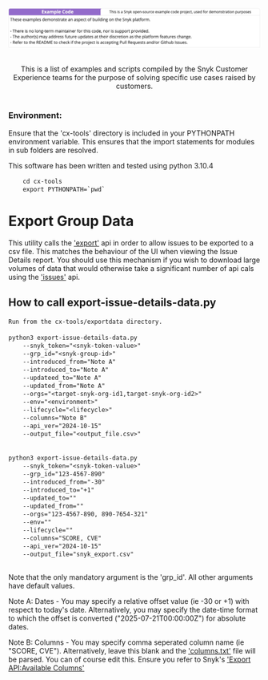 ![snyk-oss-category](https://github.com/snyk-labs/oss-images/blob/main/oss-example.jpg)

<br/>
<div align="center">
This is a list of examples and scripts compiled by the Snyk Customer Experience teams for the purpose of solving specific use cases raised by customers.
</div>
<br/>

### Environment:
Ensure that the 'cx-tools' directory is included in your PYTHONPATH environment variable. This ensures that the import 
statements for modules in sub folders are resolved. 

This software has been written and tested using python 3.10.4

````
    cd cx-tools
    export PYTHONPATH=`pwd`
````

# Export Group Data
This utility calls the ['export'](https://apidocs.snyk.io/?version=2024-10-15#post-/groups/-group_id-/export) api in order to allow issues to be exported to a csv file. This matches the behaviour
of the UI when viewing the Issue Details report. You should use this mechanism if you wish to download large volumes
of data that would otherwise take a significant number of api cals using the ['issues'](https://apidocs.snyk.io/?version=2024-10-15#get-/groups/-group_id-/issues) api.

## How to call export-issue-details-data.py
````
Run from the cx-tools/exportdata directory.

python3 export-issue-details-data.py
    --snyk_token="<snyk-token-value>" 
    --grp_id="<snyk-group-id>"
    --introduced_from="Note A"
    --introduced_to="Note A"
    --updateed_to="Note A"
    --updated_from="Note A"
    --orgs="<target-snyk-org-id1,target-snyk-org-id2>" 
    --env="<environment>"
    --lifecycle="<lifecycle>"
    --columns="Note B"
    --api_ver="2024-10-15"
    --output_file="<output_file.csv>"


python3 export-issue-details-data.py
    --snyk_token="<snyk-token-value>" 
    --grp_id="123-4567-890"
    --introduced_from="-30"
    --introduced_to="+1"
    --updated_to=""
    --updated_from=""
    --orgs="123-4567-890, 890-7654-321" 
    --env=""
    --lifecycle=""
    --columns="SCORE, CVE"
    --api_ver="2024-10-15"
    --output_file="snyk_export.csv"


````
Note that the only mandatory argument is the 'grp_id'. All other arguments have default values.

Note A: Dates - You may specify a relative offset value (ie -30 or +1) with respect to today's date. Alternatively, 
you may specify the date-time format to which the offset is converted ("2025-07-21T00:00:00Z") for absolute dates.

Note B: Columns - You may specify comma seperated column name (ie "SCORE, CVE"). Alternatively, leave this blank and the
['columns.txt'](./columns.txt) file will be parsed. You can of course edit this. Ensure you refer to Snyk's ['Export API:Available Columns'](https://docs.snyk.io/snyk-api/using-specific-snyk-apis/export-api-specifications-columns-and-filters#available-columns)

````
